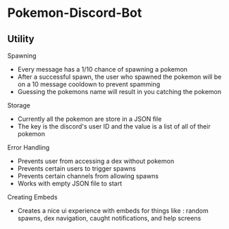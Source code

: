# Pokemon-Discord-Bot
## Utility
Spawning
- Every message has a 1/10 chance of spawning a pokemon
- After a successful spawn, the user who spawned the pokemon will be on a 10 message cooldown to prevent spamming
- Guessing the pokemons name will result in you catching the pokemon
        
Storage
- Currently all the pokemon are store in a JSON file
- The key is the discord's user ID and the value is a list of all of their pokemon

Error Handling
- Prevents user from accessing a dex without pokemon
- Prevents certain users to trigger spawns
- Prevents certain channels from allowing spawns
- Works with empty JSON file to start

Creating Embeds
- Creates a nice ui experience with embeds for things like : random spawns, dex navigation, caught notifications, and help screens

